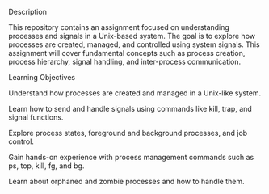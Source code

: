 Description

This repository contains an assignment focused on understanding processes and signals in a Unix-based system. The goal is to explore how processes are created, managed, and controlled using system signals. This assignment will cover fundamental concepts such as process creation, process hierarchy, signal handling, and inter-process communication.

Learning Objectives

Understand how processes are created and managed in a Unix-like system.

Learn how to send and handle signals using commands like kill, trap, and signal functions.

Explore process states, foreground and background processes, and job control.

Gain hands-on experience with process management commands such as ps, top, kill, fg, and bg.

Learn about orphaned and zombie processes and how to handle them.
